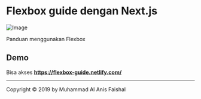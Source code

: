 
# Flexbox guide dengan Next.js

![Image](https://cdn-images-1.medium.com/max/1600/1*j33NBlF6VGDQNzwc2kBv0w.jpeg)

Panduan menggunakan Flexbox

## Demo

Bisa akses **https://flexbox-guide.netlify.com/**

----

Copyright © 2019 by Muhammad Al Anis Faishal
